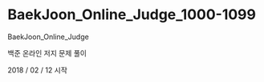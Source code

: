 # BaekJoon_Online_Judge_1000-1099

BaekJoon_Online_Judge<br/>

백준 온라인 저지 문제 풀이<br/>

2018 / 02 / 12 시작
